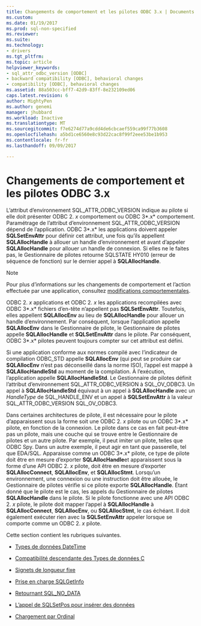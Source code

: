 ```yaml
---
title: Changements de comportement et les pilotes ODBC 3.x | Documents Microsoft
ms.custom: 
ms.date: 01/19/2017
ms.prod: sql-non-specified
ms.reviewer: 
ms.suite: 
ms.technology:
- drivers
ms.tgt_pltfrm: 
ms.topic: article
helpviewer_keywords:
- sql_attr_odbc_version [ODBC]
- backward compatibility [ODBC], behavioral changes
- compatibility [ODBC], behavioral changes
ms.assetid: 88a503cc-bff7-42d9-83ff-8e232109ed06
caps.latest.revision: 6
author: MightyPen
ms.author: genemi
manager: jhubbard
ms.workload: Inactive
ms.translationtype: MT
ms.sourcegitcommit: f7e6274d77a9cdd4de6cbcaef559ca99f77b3608
ms.openlocfilehash: a5bd1ce6560e8c93d22cac8f99f2eee53be1b953
ms.contentlocale: fr-fr
ms.lasthandoff: 09/09/2017

---
```

# <a name="behavioral-changes-and-odbc-3x-drivers"></a>Changements de comportement et les pilotes ODBC 3.x
L’attribut d’environnement SQL_ATTR_ODBC_VERSION indique au pilote si elle doit présenter ODBC 2. *x* comportement ou ODBC 3*.x* comportement. Paramétrage de l’attribut d’environnement SQL_ATTR_ODBC_VERSION dépend de l’application. ODBC 3*.x* les applications doivent appeler **SQLSetEnvAttr** pour définir cet attribut, une fois qu’ils appellent **SQLAllocHandle** à allouer un handle d’environnement et avant d’appeler **SQLAllocHandle** pour allouer un handle de connexion. Si elles ne le faites pas, le Gestionnaire de pilotes retourne SQLSTATE HY010 (erreur de séquence de fonction) sur le dernier appel à **SQLAllocHandle**.  
  
> [!NOTE]  
>  Pour plus d’informations sur les changements de comportement et l’action effectuée par une application, consultez [modifications comportementales](../../../odbc/reference/develop-app/behavioral-changes.md).  
  
 ODBC 2. *x* applications et ODBC 2. *x* les applications recompilées avec ODBC 3*.x* fichiers d’en-tête n’appellent pas **SQLSetEnvAttr**. Toutefois, elles appellent **SQLAllocEnv** au lieu de **SQLAllocHandle** pour allouer un handle d’environnement. Par conséquent, lorsque l’application appelle **SQLAllocEnv** dans le Gestionnaire de pilote, le Gestionnaire de pilotes appelle **SQLAllocHandle** et **SQLSetEnvAttr** dans le pilote. Par conséquent, ODBC 3*.x* pilotes peuvent toujours compter sur cet attribut est défini.  
  
 Si une application conforme aux normes compilé avec l’indicateur de compilation ODBC_STD appelle **SQLAllocEnv** (qui peut se produire car **SQLAllocEnv** n’est pas déconseillé dans la norme ISO), l’appel est mappé à **SQLAllocHandleStd** au moment de la compilation. À l’exécution, l’application appelle **SQLAllocHandleStd**. Le Gestionnaire de pilotes définit l’attribut d’environnement SQL_ATTR_ODBC_VERSION à SQL_OV_ODBC3. Un appel à **SQLAllocHandleStd** équivaut à un appel à **SQLAllocHandle** avec un *HandleType* de SQL_HANDLE_ENV et un appel à **SQLSetEnvAttr** à la valeur SQL_ATTR_ODBC_VERSION SQL_OV_ODBC3.  
  
 Dans certaines architectures de pilote, il est nécessaire pour le pilote d’apparaissent sous la forme soit une ODBC 2. *x* pilote ou un ODBC 3*.x* pilote, en fonction de la connexion. Le pilote dans ce cas en fait peut-être pas un pilote, mais une couche qui se trouve entre le Gestionnaire de pilotes et un autre pilote. Par exemple, il peut imiter un pilote, telles que ODBC Spy. Dans un autre exemple, il peut agir en tant que passerelle, tel que EDA/SQL. Apparaisse comme un ODBC 3*.x* pilote, ce type de pilote doit être en mesure d’exporter **SQLAllocHandle**et apparaissent sous la forme d’une API ODBC 2. *x* pilote, doit être en mesure d’exporter **SQLAllocConnect**, **SQLAllocEnv**, et **SQLAllocStmt**. Lorsqu’un environnement, une connexion ou une instruction doit être allouée, le Gestionnaire de pilotes vérifie si ce pilote exporte **SQLAllocHandle**. Étant donné que le pilote est le cas, les appels du Gestionnaire de pilotes **SQLAllocHandle** dans le pilote. Si le pilote fonctionne avec une API ODBC 2. *x* pilote, le pilote doit mapper l’appel à **SQLAllocHandle** à **SQLAllocConnect**, **SQLAllocEnv**, ou **SQLAllocStmt**, le cas échéant. Il doit également exécuter rien avec la **SQLSetEnvAttr** appeler lorsque se comporte comme un ODBC 2. *x* pilote.  
  
 Cette section contient les rubriques suivantes.  
  
-   [Types de données DateTime](../../../odbc/reference/appendixes/datetime-data-types.md)  
  
-   [Compatibilité descendante des Types de données C](../../../odbc/reference/appendixes/backward-compatibility-of-c-data-types.md)  
  
-   [Signets de longueur fixe](../../../odbc/reference/appendixes/fixed-length-bookmarks.md)  
  
-   [Prise en charge SQLGetInfo](../../../odbc/reference/appendixes/sqlgetinfo-support.md)  
  
-   [Retournant SQL_NO_DATA](../../../odbc/reference/appendixes/returning-sql-no-data.md)  
  
-   [L’appel de SQLSetPos pour insérer des données](../../../odbc/reference/appendixes/calling-sqlsetpos-to-insert-data.md)  
  
-   [Chargement par Ordinal](../../../odbc/reference/appendixes/loading-by-ordinal.md)


